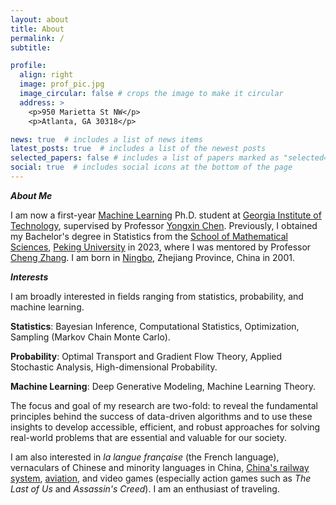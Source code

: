 ```yaml
---
layout: about
title: About
permalink: /
subtitle: 

profile:
  align: right
  image: prof_pic.jpg
  image_circular: false # crops the image to make it circular
  address: >
    <p>950 Marietta St NW</p>
    <p>Atlanta, GA 30318</p>

news: true  # includes a list of news items
latest_posts: true  # includes a list of the newest posts
selected_papers: false # includes a list of papers marked as "selected={true}"
social: true  # includes social icons at the bottom of the page
---
```


<strong><em>About Me</strong></em>

I am now a first-year <a href='https://ml.gatech.edu/'>Machine Learning</a> Ph.D. student at <a href='https://www.gatech.edu/'>Georgia Institute of Technology</a>, supervised by Professor <a href='https://yongxin.ae.gatech.edu/'>Yongxin Chen</a>. Previously, I obtained my Bachelor's degree in Statistics from the <a href='http://www.math.pku.edu.cn/'>School of Mathematical Sciences</a>, <a href='https://www.pku.edu.cn/'>Peking University</a> in 2023, where I was mentored by Professor <a href='https://zcrabbit.github.io/'>Cheng Zhang</a>. I am born in <a href='https://en.wikipedia.org/wiki/Ningbo/'>Ningbo</a>, Zhejiang Province, China in 2001.

<strong><em>Interests</strong></em>

I am broadly interested in fields ranging from statistics, probability, and machine learning. 

<strong>Statistics</strong>: Bayesian Inference, Computational Statistics, Optimization, Sampling (Markov Chain Monte Carlo).

<strong>Probability</strong>: Optimal Transport and Gradient Flow Theory, Applied Stochastic Analysis, High-dimensional Probability.

<strong>Machine Learning</strong>: Deep Generative Modeling, Machine Learning Theory.

The focus and goal of my research are two-fold: to reveal the fundamental principles behind the success of data-driven algorithms and to use these insights to develop accessible, efficient, and robust approaches for solving real-world problems that are essential and valuable for our society.

I am also interested in <i>la langue française</i> (the French language), vernaculars of Chinese and minority languages in China, <a href="https://www.openrailwaymap.org/">China's railway system</a>, <a href="https://www.flightradar24.com/">aviation</a>, and video games (especially action games such as <i>The Last of Us</i> and <i>Assassin's Creed</i>). I am an enthusiast of traveling.
